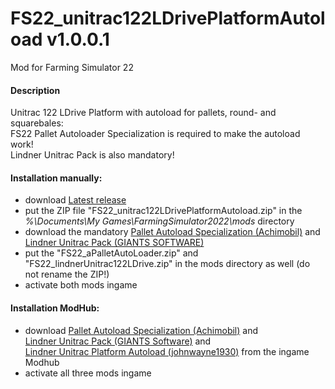 # FS22_unitrac122LDrivePlatformAutoload v1.0.0.1
Mod for Farming Simulator 22 

#### Description
Unitrac 122 LDrive Platform with autoload for pallets, round- and squarebales:  
FS22 Pallet Autoloader Specialization is required to make the autoload work!  
Lindner Unitrac Pack is also mandatory!

#### Installation manually:
* download [Latest release](https://github.com/johnwayne1930/FS22_unitrac122LDrivePlatformAutoload/releases/latest)
* put the ZIP file "FS22_unitrac122LDrivePlatformAutoload.zip" in the  
_%\Documents\My Games\FarmingSimulator2022\mods_ directory
* download the mandatory [Pallet Autoload Specialization (Achimobil)](https://www.farming-simulator.com/mod.php?lang=en&mod_id=228819&title=fs2022) and 
[Lindner Unitrac Pack (GIANTS SOFTWARE)](https://www.farming-simulator.com/mod.php?lang=en&mod_id=239534&title=fs2022)
* put the "FS22_aPalletAutoLoader.zip" and "FS22_lindnerUnitrac122LDrive.zip" in the mods directory as well (do not rename the ZIP!)
* activate both mods ingame

#### Installation ModHub:
* download [Pallet Autoload Specialization (Achimobil)](https://www.farming-simulator.com/mod.php?lang=en&mod_id=228819&title=fs2022) and  
[Lindner Unitrac Pack (GIANTS Software)](https://www.farming-simulator.com/mod.php?lang=en&mod_id=239534&title=fs2022) and  
[Lindner Unitrac Platform Autoload (johnwayne1930)]() from the ingame Modhub
* activate all three mods ingame
